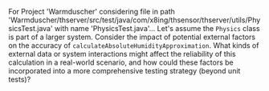 For Project 'Warmduscher' considering file in path 'Warmduscher/thserver/src/test/java/com/x8ing/thsensor/thserver/utils/PhysicsTest.java' with name 'PhysicsTest.java'... 
Let's assume the `Physics` class is part of a larger system.  Consider the impact of potential external factors on the accuracy of `calculateAbsoluteHumidityApproximation`.  What kinds of external data or system interactions might affect the reliability of this calculation in a real-world scenario, and how could these factors be incorporated into a more comprehensive testing strategy (beyond unit tests)?